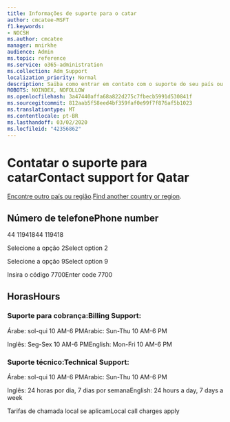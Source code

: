 ```yaml
---
title: Informações de suporte para o catar
author: cmcatee-MSFT
f1.keywords:
- NOCSH
ms.author: cmcatee
manager: mnirkhe
audience: Admin
ms.topic: reference
ms.service: o365-administration
ms.collection: Adm_Support
localization_priority: Normal
description: Saiba como entrar em contato com o suporte do seu país ou região.
ROBOTS: NOINDEX, NOFOLLOW
ms.openlocfilehash: 3a47440affa68a822d275c7fbecb5991d530841f
ms.sourcegitcommit: 812aab5f58eed4bf359faf0e99f7f876af5b1023
ms.translationtype: MT
ms.contentlocale: pt-BR
ms.lasthandoff: 03/02/2020
ms.locfileid: "42356862"
---
```

# <a name="contact-support-for-qatar"></a><span data-ttu-id="ee066-103">Contatar o suporte para catar</span><span class="sxs-lookup"><span data-stu-id="ee066-103">Contact support for Qatar</span></span>

<span data-ttu-id="ee066-104">[Encontre outro país ou região](../contact-support-for-business-products.md).</span><span class="sxs-lookup"><span data-stu-id="ee066-104">[Find another country or region](../contact-support-for-business-products.md).</span></span>

## <a name="phone-number"></a><span data-ttu-id="ee066-105">Número de telefone</span><span class="sxs-lookup"><span data-stu-id="ee066-105">Phone number</span></span>
<span data-ttu-id="ee066-106">44 119418</span><span class="sxs-lookup"><span data-stu-id="ee066-106">44 119418</span></span>

<span data-ttu-id="ee066-107">Selecione a opção 2</span><span class="sxs-lookup"><span data-stu-id="ee066-107">Select option 2</span></span>

<span data-ttu-id="ee066-108">Selecione a opção 9</span><span class="sxs-lookup"><span data-stu-id="ee066-108">Select option 9</span></span>

<span data-ttu-id="ee066-109">Insira o código 7700</span><span class="sxs-lookup"><span data-stu-id="ee066-109">Enter code 7700</span></span>

## <a name="hours"></a><span data-ttu-id="ee066-110">Horas</span><span class="sxs-lookup"><span data-stu-id="ee066-110">Hours</span></span>
### <a name="billing-support"></a><span data-ttu-id="ee066-111">Suporte para cobrança:</span><span class="sxs-lookup"><span data-stu-id="ee066-111">Billing Support:</span></span>

<span data-ttu-id="ee066-112">Árabe: sol-qui 10 AM-6 PM</span><span class="sxs-lookup"><span data-stu-id="ee066-112">Arabic: Sun-Thu 10 AM-6 PM</span></span>

<span data-ttu-id="ee066-113">Inglês: Seg-Sex 10 AM-6 PM</span><span class="sxs-lookup"><span data-stu-id="ee066-113">English: Mon-Fri 10 AM-6 PM</span></span>

### <a name="technical-support"></a><span data-ttu-id="ee066-114">Suporte técnico:</span><span class="sxs-lookup"><span data-stu-id="ee066-114">Technical Support:</span></span>

<span data-ttu-id="ee066-115">Árabe: sol-qui 10 AM-6 PM</span><span class="sxs-lookup"><span data-stu-id="ee066-115">Arabic: Sun-Thu 10 AM-6 PM</span></span>

<span data-ttu-id="ee066-116">Inglês: 24 horas por dia, 7 dias por semana</span><span class="sxs-lookup"><span data-stu-id="ee066-116">English: 24 hours a day, 7 days a week</span></span>

<span data-ttu-id="ee066-117">Tarifas de chamada local se aplicam</span><span class="sxs-lookup"><span data-stu-id="ee066-117">Local call charges apply</span></span>
